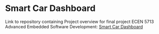 # Smart Car Dashboard

Link to repository containing Project overview for final project ECEN 5713 Advanced Embedded Software Development:
[Smart Car Dashboard](https://github.com/cu-ecen-aeld/final-project-saloni1307/wiki/Project-Overview)
